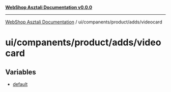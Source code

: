 [**WebShop Asztali Documentation v0.0.0**](../../../../../README.md)

***

[WebShop Asztali Documentation](../../../../../modules.md) / ui/companents/product/adds/videocard

# ui/companents/product/adds/videocard

## Variables

- [default](variables/default.md)
